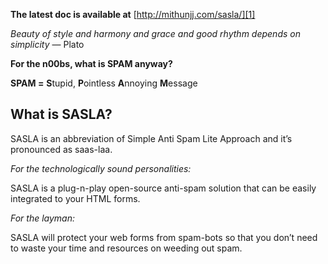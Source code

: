 **The latest doc is available at** [http://mithunjj.com/sasla/][1]

*Beauty of style and harmony and grace and good rhythm depends on simplicity* — Plato

**For the n00bs, what is SPAM anyway?**

**SPAM =** **S**tupid, **P**ointless **A**nnoying **M**essage

What is SASLA?
--------------

SASLA is an abbreviation of Simple Anti Spam Lite Approach and it’s pronounced as saas-laa. 

*For the technologically sound personalities:*

SASLA is a plug-n-play open-source anti-spam solution that can be easily integrated to your HTML 
forms.

*For the layman:*

SASLA will protect your web forms from spam-bots so that you don’t need to waste your time and resources on weeding out spam.


  [1]: http://mithunjj.com/sasla/
